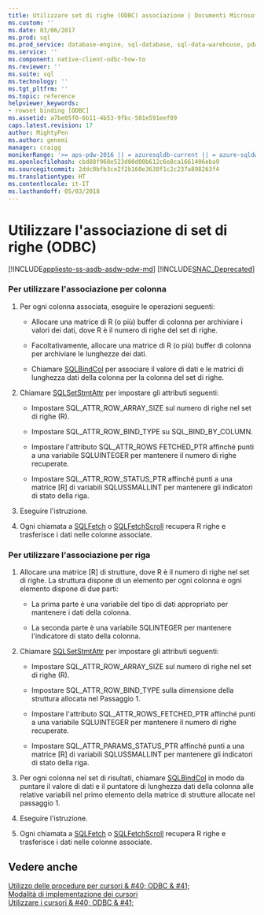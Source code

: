 ```yaml
---
title: Utilizzare set di righe (ODBC) associazione | Documenti Microsoft
ms.custom: ''
ms.date: 03/06/2017
ms.prod: sql
ms.prod_service: database-engine, sql-database, sql-data-warehouse, pdw
ms.service: ''
ms.component: native-client-odbc-how-to
ms.reviewer: ''
ms.suite: sql
ms.technology: ''
ms.tgt_pltfrm: ''
ms.topic: reference
helpviewer_keywords:
- rowset binding [ODBC]
ms.assetid: a7be05f0-6b11-4b53-9fbc-501e591eef09
caps.latest.revision: 17
author: MightyPen
ms.author: genemi
manager: craigg
monikerRange: '>= aps-pdw-2016 || = azuresqldb-current || = azure-sqldw-latest || >= sql-server-2016 || = sqlallproducts-allversions'
ms.openlocfilehash: cbd88f968e523d00d00b612c6e8ca1661406eba9
ms.sourcegitcommit: 2ddc0bfb3ce2f2b160e3638f1c2c237a898263f4
ms.translationtype: HT
ms.contentlocale: it-IT
ms.lasthandoff: 05/03/2018
---
```

# <a name="use-rowset-binding-odbc"></a>Utilizzare l'associazione di set di righe (ODBC)
[!INCLUDE[appliesto-ss-asdb-asdw-pdw-md](../../../includes/appliesto-ss-asdb-asdw-pdw-md.md)]
[!INCLUDE[SNAC_Deprecated](../../../includes/snac-deprecated.md)]

    
### <a name="to-use-column-wise-binding"></a>Per utilizzare l'associazione per colonna  
  
1.  Per ogni colonna associata, eseguire le operazioni seguenti:  
  
    -   Allocare una matrice di R (o più) buffer di colonna per archiviare i valori dei dati, dove R è il numero di righe del set di righe.  
  
    -   Facoltativamente, allocare una matrice di R (o più) buffer di colonna per archiviare le lunghezze dei dati.  
  
    -   Chiamare [SQLBindCol](../../../relational-databases/native-client-odbc-api/sqlbindcol.md) per associare il valore di dati e le matrici di lunghezza dati della colonna per la colonna del set di righe.  
  
2.  Chiamare [SQLSetStmtAttr](../../../relational-databases/native-client-odbc-api/sqlsetstmtattr.md) per impostare gli attributi seguenti:  
  
    -   Impostare SQL_ATTR_ROW_ARRAY_SIZE sul numero di righe nel set di righe (R).  
  
    -   Impostare SQL_ATTR_ROW_BIND_TYPE su SQL_BIND_BY_COLUMN.  
  
    -   Impostare l'attributo SQL_ATTR_ROWS FETCHED_PTR affinché punti a una variabile SQLUINTEGER per mantenere il numero di righe recuperate.  
  
    -   Impostare SQL_ATTR_ROW_STATUS_PTR affinché punti a una matrice [R] di variabili SQLUSSMALLINT per mantenere gli indicatori di stato della riga.  
  
3.  Eseguire l'istruzione.  
  
4.  Ogni chiamata a [SQLFetch](http://go.microsoft.com/fwlink/?LinkId=58401) o [SQLFetchScroll](../../../relational-databases/native-client-odbc-api/sqlfetchscroll.md) recupera R righe e trasferisce i dati nelle colonne associate.  
  
### <a name="to-use-row-wise-binding"></a>Per utilizzare l'associazione per riga  
  
1.  Allocare una matrice [R] di strutture, dove R è il numero di righe nel set di righe. La struttura dispone di un elemento per ogni colonna e ogni elemento dispone di due parti:  
  
    -   La prima parte è una variabile del tipo di dati appropriato per mantenere i dati della colonna.  
  
    -   La seconda parte è una variabile SQLINTEGER per mantenere l'indicatore di stato della colonna.  
  
2.  Chiamare [SQLSetStmtAttr](../../../relational-databases/native-client-odbc-api/sqlsetstmtattr.md) per impostare gli attributi seguenti:  
  
    -   Impostare SQL_ATTR_ROW_ARRAY_SIZE sul numero di righe nel set di righe (R).  
  
    -   Impostare SQL_ATTR_ROW_BIND_TYPE sulla dimensione della struttura allocata nel Passaggio 1.  
  
    -   Impostare l'attributo SQL_ATTR_ROWS_FETCHED_PTR affinché punti a una variabile SQLUINTEGER per mantenere il numero di righe recuperate.  
  
    -   Impostare SQL_ATTR_PARAMS_STATUS_PTR affinché punti a una matrice [R] di variabili SQLUSSMALLINT per mantenere gli indicatori di stato della riga.  
  
3.  Per ogni colonna nel set di risultati, chiamare [SQLBindCol](../../../relational-databases/native-client-odbc-api/sqlbindcol.md) in modo da puntare il valore di dati e il puntatore di lunghezza dati della colonna alle relative variabili nel primo elemento della matrice di strutture allocate nel passaggio 1.  
  
4.  Eseguire l'istruzione.  
  
5.  Ogni chiamata a [SQLFetch](http://go.microsoft.com/fwlink/?LinkId=58401) o [SQLFetchScroll](../../../relational-databases/native-client-odbc-api/sqlfetchscroll.md) recupera R righe e trasferisce i dati nelle colonne associate.  
  
## <a name="see-also"></a>Vedere anche  
 [Utilizzo delle procedure per cursori & #40; ODBC & #41;](../../../relational-databases/native-client-odbc-how-to/cursors/using-cursors-how-to-topics-odbc.md)   
 [Modalità di implementazione dei cursori](../../../relational-databases/native-client-odbc-cursors/implementation/how-cursors-are-implemented.md)   
 [Utilizzare i cursori & #40; ODBC & #41;](../../../relational-databases/native-client-odbc-how-to/cursors/use-cursors-odbc.md)  
  
  
